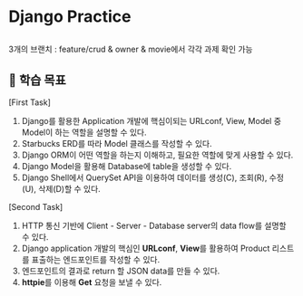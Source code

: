# Django Practice

##

3개의 브랜치 : feature/crud & owner & movie에서 각각 과제 확인 가능


## 🚀 학습 목표

[First Task]
1. Django를 활용한 Application 개발에 핵심이되는 URLconf, View, Model 중 Model이 하는 역할을 설명할 수 있다.
2. Starbucks ERD를 따라 Model 클래스를 작성할 수 있다.
3. Django ORM이 어떤 역할을 하는지 이해하고, 필요한 역할에 맞게 사용할 수 있다.
4. Django Model을 활용해 Database에 table을 생성할 수 있다.
5. Django Shell에서 QuerySet API을 이용하여 데이터를 생성(C), 조회(R), 수정(U), 삭제(D)할 수 있다.

[Second Task]
1. HTTP 통신 기반에 Client - Server - Database server의 data flow를 설명할 수 있다.
2. Django application 개발의 핵심인 **URLconf**, **View**를 활용하여 Product 리스트를 표출하는 엔드포인트를 작성할 수 있다.
3. 엔드포인트의 결과로 return 할 JSON data를 만들 수 있다.
4. **httpie**를 이용해 **Get** 요청을 보낼 수 있다.